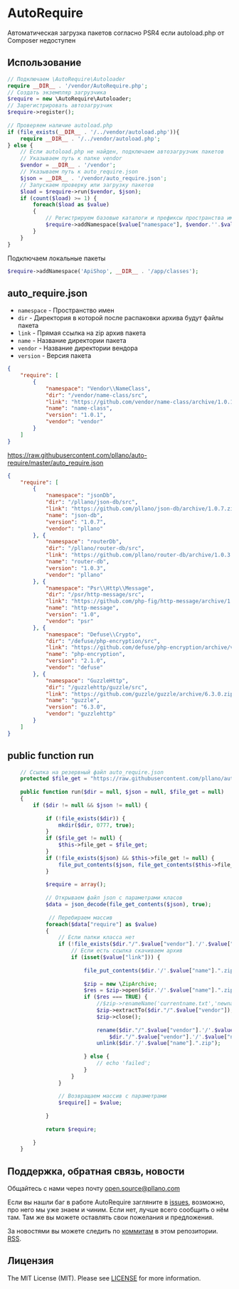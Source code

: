 # AutoRequire
Автоматическая загрузка пакетов согласно PSR4 если autoload.php от Composer недоступен
## Использование
```php
// Подключаем \AutoRequire\Autoloader
require __DIR__ . '/vendor/AutoRequire.php';
// Создать экземпляр загрузчика
$require = new \AutoRequire\Autoloader;
// Зарегистрировать автозагрузчик
$require->register();
 
// Проверяем наличие autoload.php
if (file_exists(__DIR__ . '/../vendor/autoload.php')){
    require __DIR__ . '/../vendor/autoload.php';
} else {
    // Если autoload.php не найден, подключаем автозагрузчик пакетов
    // Указываем путь к папке vendor
    $vendor = __DIR__ . '/vendor';
    // Указываем путь к auto_require.json
    $json = __DIR__ . '/vendor/auto_require.json';
    // Запускаем проверку или загрузку пакетов
    $load = $require->run($vendor, $json);
    if (count($load) >= 1) {
        foreach($load as $value)
        {
            // Регистрируем базовые каталоги и префиксы пространства имен
            $require->addNamespace($value["namespace"], $vendor.''.$value["dir"]);
        }
    }
}
```
Подключаем локальные пакеты
```php
$require->addNamespace('ApiShop', __DIR__ . '/app/classes');
```
## auto_require.json
- `namespace` - Пространство имен
- `dir` - Директория в которой после распаковки архива будут файлы пакета
- `link` - Прямая ссылка на zip архив пакета
- `name` - Название директории пакета
- `vendor` - Название директории вендора
- `version` - Версия пакета
```json
{
    "require": [
        {
            "namespace": "Vendor\\NameClass",
            "dir": "/vendor/name-class/src",
            "link": "https://github.com/vendor/name-class/archive/1.0.1.zip",
            "name": "name-class",
            "version": "1.0.1",
            "vendor": "vendor"
        }
    ]
}
```
https://raw.githubusercontent.com/pllano/auto-require/master/auto_require.json
```json
{
    "require": [
        {
            "namespace": "jsonDb",
            "dir": "/pllano/json-db/src",
            "link": "https://github.com/pllano/json-db/archive/1.0.7.zip",
            "name": "json-db",
            "version": "1.0.7",
            "vendor": "pllano"
        }, {
            "namespace": "routerDb",
            "dir": "/pllano/router-db/src",
            "link": "https://github.com/pllano/router-db/archive/1.0.3.zip",
            "name": "router-db",
            "version": "1.0.3",
            "vendor": "pllano"
        }, {
            "namespace": "Psr\\Http\\Message",
            "dir": "/psr/http-message/src",
            "link": "https://github.com/php-fig/http-message/archive/1.0.zip",
            "name": "http-message",
            "version": "1.0",
            "vendor": "psr"
        }, {
            "namespace": "Defuse\\Crypto",
            "dir": "/defuse/php-encryption/src",
            "link": "https://github.com/defuse/php-encryption/archive/v2.1.0.zip",
            "name": "php-encryption",
            "version": "2.1.0",
            "vendor": "defuse"
        }, {
            "namespace": "GuzzleHttp",
            "dir": "/guzzlehttp/guzzle/src",
            "link": "https://github.com/guzzle/guzzle/archive/6.3.0.zip",
            "name": "guzzle",
            "version": "6.3.0",
            "vendor": "guzzlehttp"
        }
    ]
}
```
## public function run
```php
    // Ссылка на резервный файл auto_require.json
    protected $file_get = "https://raw.githubusercontent.com/pllano/auto-require/master/auto_require.json";
 
    public function run($dir = null, $json = null, $file_get = null)
    {
        if ($dir != null && $json != null) {
            
            if (!file_exists($dir)) {
                mkdir($dir, 0777, true);
            }
            if ($file_get != null) {
                $this->file_get = $file_get;
            }
            if (!file_exists($json) && $this->file_get != null) {
                file_put_contents($json, file_get_contents($this->file_get));
            }
 
            $require = array();
 
            // Открываем файл json с параметрами класов
            $data = json_decode(file_get_contents($json), true);
 
             // Перебираем массив
            foreach($data["require"] as $value)
            {
                // Если папки класса нет
                if (!file_exists($dir."/".$value["vendor"].'/'.$value["name"])) {
                    // Если есть ссылка скачиваем архив
                    if (isset($value["link"])) {
 
                        file_put_contents($dir.'/'.$value["name"].".zip", file_get_contents($value["link"]));
 
                        $zip = new \ZipArchive;
                        $res = $zip->open($dir.'/'.$value["name"].".zip");
                        if ($res === TRUE) {
                            //$zip->renameName('currentname.txt','newname.txt');
                            $zip->extractTo($dir."/".$value["vendor"]);
                            $zip->close();
 
                            rename($dir."/".$value["vendor"].'/'.$value["name"]."-".$value["version"],
                                $dir."/".$value["vendor"].'/'.$value["name"]);
                            unlink($dir.'/'.$value["name"].".zip");
 
                        } else {
                            // echo 'failed';
                        }
                    }
                }
 
                // Возвращаем массив с параметрами
                $require[] = $value;
 
            }
 
            return $require;
 
        }
    }
```
<a name="feedback"></a>
## Поддержка, обратная связь, новости
Общайтесь с нами через почту open.source@pllano.com

Если вы нашли баг в работе AutoRequire загляните в
[issues](https://github.com/pllano/auto-require/issues), возможно, про него мы уже знаем и
чиним. Если нет, лучше всего сообщить о нём там. Там же вы можете оставлять свои
пожелания и предложения.

За новостями вы можете следить по
[коммитам](https://github.com/pllano/auto-require/commits/master) в этом репозитории.
[RSS](https://github.com/pllano/auto-require/commits/master.atom).

Лицензия
-------

The MIT License (MIT). Please see [LICENSE](https://github.com/pllano/auto-require/edit/master/LICENSE) for more information.
